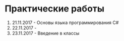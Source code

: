 # Практические работы
1. 21.11.2017 - Основы языка программирования C#
2. 22.11.2017 -
3. 23.11.2017 - Введение в классы